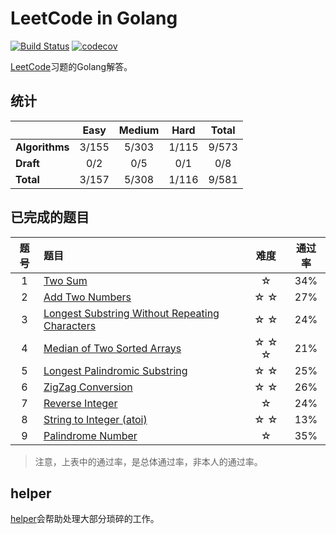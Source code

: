 # LeetCode in Golang 
[![Build Status](https://www.travis-ci.org/aQuaYi/LeetCode-in-Golang.svg?branch=master)](https://www.travis-ci.org/aQuaYi/LeetCode-in-Golang)
[![codecov](https://codecov.io/gh/aQuaYi/LeetCode-in-Golang/branch/master/graph/badge.svg)](https://codecov.io/gh/aQuaYi/LeetCode-in-Golang)

[LeetCode](leetcode.com)习题的Golang解答。


## 统计
||Easy|Medium|Hard|Total|
|:--|:--:|:--:|:--:|:--:|
|**Algorithms**|3/155|5/303|1/115|9/573|
|**Draft**|0/2|0/5|0/1|0/8|
|**Total**|3/157|5/308|1/116|9/581|


## 已完成的题目
|题号|题目|难度|通过率|
|:-:| :-- | :-: | :-: |
|1|[Two Sum](./algorithms/0001.two-sum)|☆|34%|
|2|[Add Two Numbers](./algorithms/0002.add-two-numbers)|☆ ☆|27%|
|3|[Longest Substring Without Repeating Characters](./algorithms/0003.longest-substring-without-repeating-characters)|☆ ☆|24%|
|4|[Median of Two Sorted Arrays](./algorithms/0004.median-of-two-sorted-arrays)|☆ ☆ ☆|21%|
|5|[Longest Palindromic Substring](./algorithms/0005.longest-palindromic-substring)|☆ ☆|25%|
|6|[ZigZag Conversion](./algorithms/0006.zigzag-conversion)|☆ ☆|26%|
|7|[Reverse Integer](./algorithms/0007.reverse-integer)|☆|24%|
|8|[String to Integer (atoi)](./algorithms/0008.string-to-integer-atoi)|☆ ☆|13%|
|9|[Palindrome Number](./algorithms/0009.palindrome-number)|☆|35%|

>注意，上表中的通过率，是总体通过率，非本人的通过率。

## helper
[helper](./helper)会帮助处理大部分琐碎的工作。
